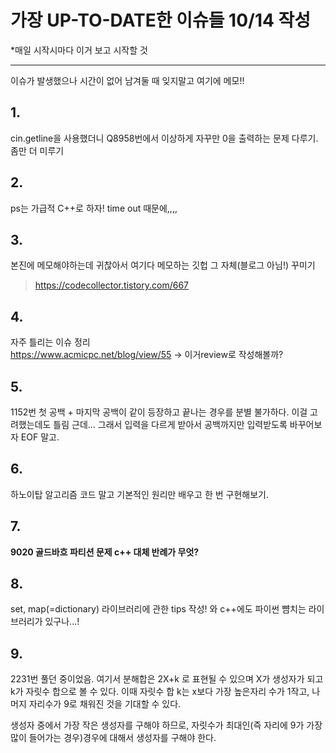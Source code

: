 # 가장 UP-TO-DATE한 이슈들 10/14 작성
*매일 시작시마다 이거 보고 시작할 것
___

이슈가 발생했으나 시간이 없어 남겨둘 때 잊지말고 여기에 메모!!


## 1.
cin.getline을 사용했더니 Q8958번에서 이상하게 자꾸만 0을 출력하는 문제 다루기. 좀만 더 미루기

## 2.
ps는 가급적 C++로 하자! time out 때문에,,,,

## 3.
본진에 메모해야하는데 귀찮아서 여기다 메모하는 깃헙 그 자체(블로그 아님!) 꾸미기
> https://codecollector.tistory.com/667

## 4.
자주 틀리는 이슈 정리   
https://www.acmicpc.net/blog/view/55 -> 이거review로 작성해볼까?

## 5.
1152번 첫 공백 + 마지막 공백이 같이 등장하고 끝나는 경우를 분별 불가하다. 이걸 고려했는데도 틀림 근데...
그래서 입력을 다르게 받아서 공백까지만 입력받도록 바꾸어보자 EOF 말고.

## 6.
하노이탑 알고리즘 코드 말고 기본적인 원리만 배우고 한 번 구현해보기.

## 7. 
__9020 골드바흐 파티션 문제 c++ 대체 반례가 무엇?__

## 8.
set, map(=dictionary) 라이브러리에 관한 tips 작성!
와 c++에도 파이썬 뺨치는 라이브러리가 있구나...!

## 9.
2231번 풀던 중이었음. 여기서 분해합은 2X+k 로 표현될 수 있으며 X가 생성자가 되고 k가 자릿수 합으로 볼 수 있다.
이때 자릿수 합 k는 x보다 가장 높은자리 수가 1작고, 나머지 자리수가 9로 채워진 것을 기대할 수 있다.

생성자 중에서 가장 작은 생성자를 구해야 하므로, 자릿수가 최대인(즉 자리에 9가 가장 많이 들어가는 경우)경우에 대해서 생성자를 구해야 한다.